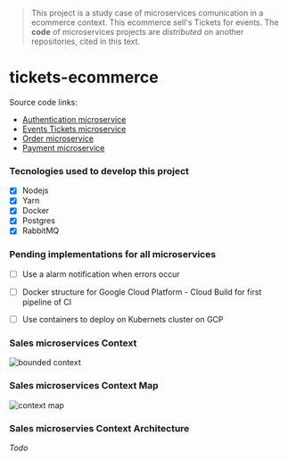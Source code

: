 > This project is a study case of microservices comunication in a ecommerce context. This ecommerce sell's Tickets for events. The **code** of microservices projects are *distributed* on another repositories, cited in this text.

# tickets-ecommerce

Source code links:

- [Authentication microservice](https://github.com/PgPedroGabriel/auth-microservice)
- [Events Tickets microservice](https://github.com/PgPedroGabriel/events-tickets-microservice)
- [Order microservice](https://github.com/PgPedroGabriel/order-microservice)
- [Payment microservice](https://github.com/PgPedroGabriel/payment-worker-microservice)

### Tecnologies used to develop this project

- [x] Nodejs
- [x] Yarn
- [x] Docker
- [x] Postgres
- [x] RabbitMQ

### Pending implementations for all microservices

- [ ] Use a alarm notification when errors occur
- [ ] Docker structure for Google Cloud Platform - Cloud Build for first pipeline of CI
- [ ] Use containers to deploy on Kubernets cluster on GCP


### Sales microservices Context

![bounded context](https://github.com/PgPedroGabriel/tickets-ecommerce/master/images/ddd1.png "Bounded context")

### Sales microservices Context Map

![context map](https://github.com/PgPedroGabriel/tickets-ecommerce/master/images/ddd2.png "context map")

### Sales microservies Context Architecture

*Todo*